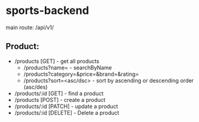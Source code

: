 # sports-backend

main route: /api/v1/

## Product:

- /products [GET] - get all products
  - /products?name=<searchTerm> - searchByName
  - /products?category=<val>&price=<val>&brand=<val>&rating=<val>
  - /products?sort=<asc/dsc> - sort by ascending or descending order (asc/des)
- /products/:id [GET] - find a product
- /products [POST] - create a product
- /products/:id [PATCH] - update a product
- /products/:id [DELETE] - Delete a product
